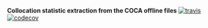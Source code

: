 **Collocation statistic extraction from the COCA offline files**
[![travis](https://travis-ci.com/zameji/Stimuli.svg?branch=rewrite)](undefined)
[![codecov](https://codecov.io/gh/zameji/Stimuli/branch/rewrite/graph/badge.svg?token=xg0I7EUUdU)](undefined)
